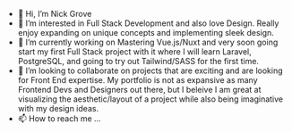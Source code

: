 - 👋 Hi, I’m Nick Grove
- 👀 I’m interested in Full Stack Development and also love Design. Really enjoy expanding on unique concepts and implementing sleek design.
- 🌱 I’m currently working on Mastering Vue.js/Nuxt and very soon going start my first Full Stack project with it where I will learn Laravel, PostgreSQL, and going to try out Tailwind/SASS for the first time.
- 💞️ I’m looking to collaborate on projects that are exciting and are looking for Front End expertise. My portfolio is not as expansive as many Frontend Devs and Designers out there, but I beleive I am great at visualizing the aesthetic/layout of a project while also being imaginative with my design ideas.
- 📫 How to reach me ...

<!---
NickGroveSE/NickGroveSE is a ✨ special ✨ repository because its `README.md` (this file) appears on your GitHub profile.
You can click the Preview link to take a look at your changes.
--->
